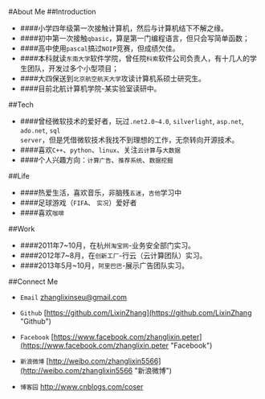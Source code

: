 #About Me
##Introduction
* ####小学四年级第一次接触计算机，然后与计算机结下不解之缘。
* ####初中第一次接触<code>qbasic</code>，算是第一门编程语言，但只会写简单函数；
* ####高中使用<code>pascal</code>搞过<code>NOIP</code>竞赛，但成绩欠佳。
* ####本科就读<code>东南大学</code>软件学院，曾任院<code>科索</code>软件公司负责人，有十几人的学生团队，开发过多个小型项目；
* ####大四保送到<code>北京航空航天大学</code>攻读计算机系硕士研究生。
* ####目前北航计算机学院-某实验室读研中。


##Tech
* ####曾经微软技术的爱好者，玩过<code>.net2.0~4.0</code>, <code>silverlight</code>, <code>asp.net</code>, <code>ado.net</code>, <code>sql server</code>，但是凭借微软技术我找不到理想的工作，无奈转向开源技术。
* ####喜欢<code>C++</code>、<code>python</code>、<code>linux</code>、关注<code>云计算</code>与<code>大数据</code>
* ####个人兴趣方向：<code>计算广告</code>、<code>推荐系统</code>、<code>数据挖掘</code>


##Life
* ####热爱生活，喜欢音乐，非脑残<code>五迷</code>，<code>吉他</code>学习中
* ####足球游戏（<code>FIFA</code>、 <code>实况</code>）爱好者
* ####喜欢<code>咖啡</code>



##Work
* ####2011年7~10月，在杭州<code>淘宝网</code>-业务安全部门实习。 
* ####2012年7~8月，在<code>创新工厂</code>-行云（云计算团队）实习。 
* ####2013年5月~10月，<code>阿里巴巴</code>-展示广告团队实习。 


##Connect Me

*	<code>Email</code> <zhanglixinseu@gmail.com>

*	<code>Github</code> [https://github.com/LixinZhang](https://github.com/LixinZhang "Github")

*	<code>Facebook</code> [https://www.facebook.com/zhanglixin.peter](https://www.facebook.com/zhanglixin.peter "Facebook")

*	<code>新浪微博</code> [http://weibo.com/zhanglixin5566](http://weibo.com/zhanglixin5566 "新浪微博")
 
*	<code>博客园</code> [http://www.cnblogs.com/coser ](http://www.cnblogs.com/coser "博客园")